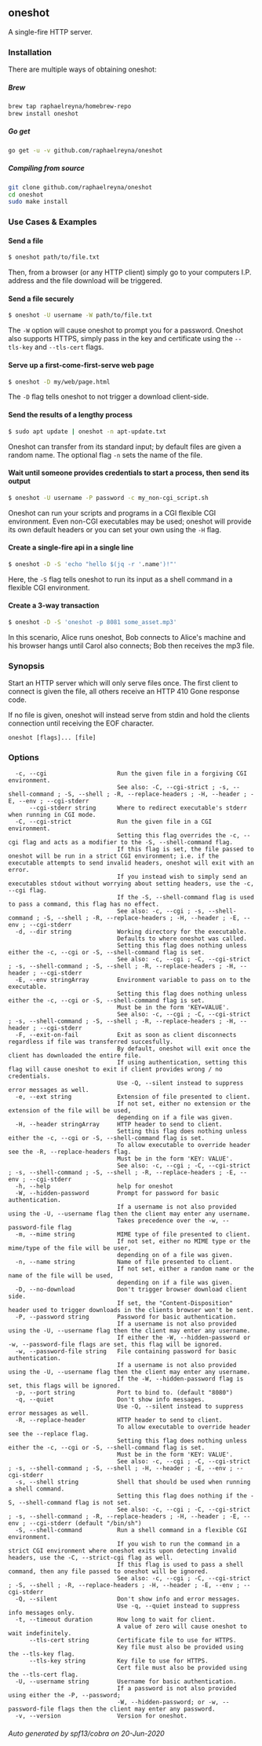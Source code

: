 ## oneshot

A single-fire HTTP server.


### Installation

There are multiple ways of obtaining oneshot:

##### Brew
```bash
brew tap raphaelreyna/homebrew-repo
brew install oneshot
```

##### Go get
```bash
go get -u -v github.com/raphaelreyna/oneshot
```

##### Compiling from source
```bash
git clone github.com/raphaelreyna/oneshot
cd oneshot
sudo make install
```


### Use Cases & Examples

#### Send a file
```bash
$ oneshot path/to/file.txt
```
Then, from a browser (or any HTTP client) simply go to your computers I.P. address and the file download will be triggered.

#### Send a file securely
```bash
$ oneshot -U username -W path/to/file.txt
```
The `-W` option will cause oneshot to prompt you for a password.
Oneshot also supports HTTPS, simply pass in the key and certificate using the `--tls-key` and `--tls-cert` flags.

#### Serve up a first-come-first-serve web page
```bash
$ oneshot -D my/web/page.html
```
The `-D` flag tells oneshot to not trigger a download client-side.

#### Send the results of a lengthy process
```bash
$ sudo apt update | oneshot -n apt-update.txt
```
Oneshot can transfer from its standard input; by default files are given a random name.
The optional flag `-n` sets the name of the file.

#### Wait until someone provides credentials to start a process, then send its output
```bash
$ oneshot -U username -P password -c my_non-cgi_script.sh
```
Oneshot can run your scripts and programs in a CGI flexible CGI environment.
Even non-CGI executables may be used; oneshot will provide its own default headers or you can set your own using the `-H` flag.

#### Create a single-fire api in a single line
```bash
$ oneshot -D -S 'echo "hello $(jq -r '.name')!"'
```
Here, the `-S` flag tells oneshot to run its input as a shell command in a flexible CGI environment.

#### Create a 3-way transaction
```bash
$ oneshot -D -S 'oneshot -p 8081 some_asset.mp3' 
```
In this scenario, Alice runs oneshot, Bob connects to Alice's machine and his browser hangs until Carol also connects; Bob then receives the mp3 file.


### Synopsis


Start an HTTP server which will only serve files once.
The first client to connect is given the file, all others receive an HTTP 410 Gone response code.

If no file is given, oneshot will instead serve from stdin and hold the clients connection until receiving the EOF character.


```
oneshot [flags]... [file]
```

### Options

```
  -c, --cgi                    Run the given file in a forgiving CGI environment.
                               See also: -C, --cgi-strict ; -s, --shell-command ; -S, --shell ; -R, --replace-headers ; -H, --header ; -E, --env ; --cgi-stderr
      --cgi-stderr string      Where to redirect executable's stderr when running in CGI mode.
  -C, --cgi-strict             Run the given file in a CGI environment.
                               Setting this flag overrides the -c, --cgi flag and acts as a modifier to the -S, --shell-command flag.
                               If this flag is set, the file passed to oneshot will be run in a strict CGI environment; i.e. if the executable attempts to send invalid headers, oneshot will exit with an error.
                               If you instead wish to simply send an executables stdout without worrying about setting headers, use the -c, --cgi flag.
                               If the -S, --shell-command flag is used to pass a command, this flag has no effect.
                               See also: -c, --cgi ; -s, --shell-command ; -S, --shell ; -R, --replace-headers ; -H, --header ; -E, --env ; --cgi-stderr
  -d, --dir string             Working directory for the executable.
                               Defaults to where oneshot was called.
                               Setting this flag does nothing unless either the -c, --cgi or -S, --shell-command flag is set.
                               See also: -c, --cgi ; -C, --cgi-strict ; -s, --shell-command ; -S, --shell ; -R, --replace-headers ; -H, --header ; --cgi-stderr
  -E, --env stringArray        Environment variable to pass on to the executable.
                               Setting this flag does nothing unless either the -c, --cgi or -S, --shell-command flag is set.
                               Must be in the form 'KEY=VALUE'.
                               See also: -c, --cgi ; -C, --cgi-strict ; -s, --shell-command ; -S, --shell ; -R, --replace-headers ; -H, --header ; --cgi-stderr
  -F, --exit-on-fail           Exit as soon as client disconnects regardless if file was transferred succesfully.
                               By default, oneshot will exit once the client has downloaded the entire file.
                               If using authentication, setting this flag will cause oneshot to exit if client provides wrong / no credentials.
                               Use -Q, --silent instead to suppress error messages as well.
  -e, --ext string             Extension of file presented to client.
                               If not set, either no extension or the extension of the file will be used,
                               depending on if a file was given.
  -H, --header stringArray     HTTP header to send to client.
                               Setting this flag does nothing unless either the -c, --cgi or -S, --shell-command flag is set.
                               To allow executable to override header see the -R, --replace-headers flag.
                               Must be in the form 'KEY: VALUE'.
                               See also: -c, --cgi ; -C, --cgi-strict ; -s, --shell-command ; -S, --shell ; -R, --replace-headers ; -E, --env ; --cgi-stderr
  -h, --help                   help for oneshot
  -W, --hidden-password        Prompt for password for basic authentication.
                               If a username is not also provided using the -U, --username flag then the client may enter any username.
                               Takes precedence over the -w, --password-file flag
  -m, --mime string            MIME type of file presented to client.
                               If not set, either no MIME type or the mime/type of the file will be user,
                               depending on of a file was given.
  -n, --name string            Name of file presented to client.
                               If not set, either a random name or the name of the file will be used,
                               depending on if a file was given.
  -D, --no-download            Don't trigger browser download client side.
                               If set, the "Content-Disposition" header used to trigger downloads in the clients browser won't be sent.
  -P, --password string        Password for basic authentication.
                               If a username is not also provided using the -U, --username flag then the client may enter any username.
                               If either the -W, --hidden-password or -w, --password-file flags are set, this flag will be ignored.
  -w, --password-file string   File containing password for basic authentication.
                               If a username is not also provided using the -U, --username flag then the client may enter any username.
                               If the -W, --hidden-password flag is set, this flags will be ignored.
  -p, --port string            Port to bind to. (default "8080")
  -q, --quiet                  Don't show info messages.
                               Use -Q, --silent instead to suppress error messages as well.
  -R, --replace-header         HTTP header to send to client.
                               To allow executable to override header see the --replace flag.
                               Setting this flag does nothing unless either the -c, --cgi or -S, --shell-command flag is set.
                               Must be in the form 'KEY: VALUE'.
                               See also: -c, --cgi ; -C, --cgi-strict ; -s, --shell-command ; -S, --shell ; -H, --header ; -E, --env ; --cgi-stderr
  -s, --shell string           Shell that should be used when running a shell command.
                               Setting this flag does nothing if the -S, --shell-command flag is not set.
                               See also: -c, --cgi ; -C, --cgi-strict ; -s, --shell-command ; -R, --replace-headers ; -H, --header ; -E, --env ; --cgi-stderr (default "/bin/sh")
  -S, --shell-command          Run a shell command in a flexible CGI environment.
                               If you wish to run the command in a strict CGI environment where oneshot exits upon detecting invalid headers, use the -C, --strict-cgi flag as well.
                               If this flag is used to pass a shell command, then any file passed to oneshot will be ignored.
                               See also: -c, --cgi ; -C, --cgi-strict ; -S, --shell ; -R, --replace-headers ; -H, --header ; -E, --env ; --cgi-stderr
  -Q, --silent                 Don't show info and error messages.
                               Use -q, --quiet instead to suppress info messages only.
  -t, --timeout duration       How long to wait for client.
                               A value of zero will cause oneshot to wait indefinitely.
      --tls-cert string        Certificate file to use for HTTPS.
                               Key file must also be provided using the --tls-key flag.
      --tls-key string         Key file to use for HTTPS.
                               Cert file must also be provided using the --tls-cert flag.
  -U, --username string        Username for basic authentication.
                               If a password is not also provided using either the -P, --password;
                               -W, --hidden-password; or -w, --password-file flags then the client may enter any password.
  -v, --version                Version for oneshot.
```

###### Auto generated by spf13/cobra on 20-Jun-2020
